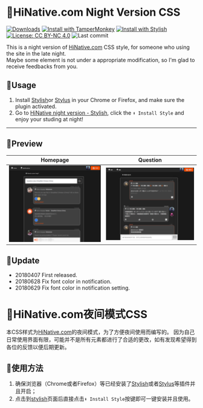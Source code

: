 # 🌙HiNative.com Night Version CSS  
[![Downloads](https://img.shields.io/badge/Downloads-20-orange.svg)](https://userstyles.org/styles/158179/hinative-night-version)
[![Install with TamperMonkey](https://img.shields.io/badge/Install%20with-TamperMonkey-00adad.svg)][Install with TamperMonkey]
[![Install with Stylish](https://img.shields.io/badge/Install%20with-Stylish-00adad.svg)][Install with Stylish]
[![License: CC BY-NC 4.0](https://img.shields.io/badge/License-CC%20BY--NC%204.0-lightgrey.svg)](https://creativecommons.org/licenses/by-nc/4.0/)
![Last commit](https://img.shields.io/github/last-commit/swsoyee/HiNative.com-night-mode-CSS.svg)

This is a night version of [HiNative.com](https://hinative.com/) CSS style, for someone who using the site in the late night.  
Maybe some element is not under a appropriate modification, so I'm glad to receive feedbacks from you.  

## 📔Usage  
1. Install [Stylish](https://chrome.google.com/webstore/detail/stylish-custom-themes-for/fjnbnpbmkenffdnngjfgmeleoegfcffe?utm_source=chrome-ntp-icon)or [Stylus](https://chrome.google.com/webstore/detail/stylus/clngdbkpkpeebahjckkjfobafhncgmne?utm_source=chrome-ntp-icon) in your Chrome or Firefox, and make sure the plugin activated.  
2. Go to [HiNative night version - Stylish](https://userstyles.org/styles/158179/hinative-night-version), click the `⬇ Install Style` and enjoy your studing at night!  

---

## 🎦Preview
| Homepage                                                     | Question                                                     |
| ------------------------------------------------------------ | ------------------------------------------------------------ |
| ![首页](https://github.com/swsoyee/HiNative.com-night-mode-CSS/blob/master/screenshot1.png) | ![问题页](https://github.com/swsoyee/HiNative.com-night-mode-CSS/blob/master/screenshot2.png) |

## 🔖Update
- 20180407 First released.  
- 20180628 Fix font color in notification.
- 20180629 Fix font color in notification setting.



# 🌙HiNative.com夜间模式CSS

本CSS样式为[HiNative.com](https://hinative.com/)的夜间模式，为了方便夜间使用而编写的。
因为自己日常使用界面有限，可能并不是所有元素都进行了合适的更改，如有发现希望得到各位的反馈以便后期更新。  

## 📔使用方法 

1. 确保浏览器（Chrome或者Firefox）等已经安装了[Stylish](https://chrome.google.com/webstore/detail/stylish-custom-themes-for/fjnbnpbmkenffdnngjfgmeleoegfcffe?utm_source=chrome-ntp-icon)或者[Stylus](https://chrome.google.com/webstore/detail/stylus/clngdbkpkpeebahjckkjfobafhncgmne?utm_source=chrome-ntp-icon)等插件并且开启；
2. 点击到[stylish](https://userstyles.org/styles/149089/neets-cc)页面后直接点击`⬇ Install Style`按键即可一键安装并且使用。  

[Install with TamperMonkey]: https://userstyles.org/styles/userjs/158179/hinative-night-version.user.js
[Install with Stylish]: https://userstyles.org/styles/158179/hinative-night-version